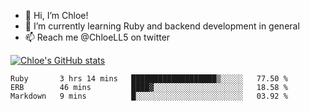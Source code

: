 - 💞️  Hi, I’m Chloe!
- 🌱  I’m currently learning Ruby and backend development in general
- 📫  Reach me @ChloeLL5 on twitter

[![Chloe's GitHub stats](https://github-readme-stats.vercel.app/api?username=chloell5&count_private=true&theme=cobalt&show_icons=true)](https://github.com/anuraghazra/github-readme-stats)

<!--START_SECTION:waka-->
```text
Ruby       3 hrs 14 mins   ███████████████████▒░░░░░   77.50 % 
ERB        46 mins         ████▓░░░░░░░░░░░░░░░░░░░░   18.58 % 
Markdown   9 mins          █░░░░░░░░░░░░░░░░░░░░░░░░   03.92 % 
```
<!--END_SECTION:waka-->
